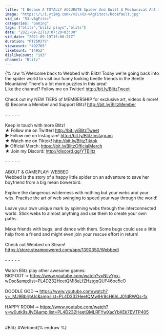 ```yaml
---
title: "I Became A TOTALLY ACCURATE Spider And Built A Mechanical Ant in Webbed"
image: "https:\/\/i.ytimg.com\/vi\/R3-vAgFitoc\/hqdefault.jpg"
vid_id: "R3-vAgFitoc"
categories: "Gaming"
tags: ["blitz","blitz plays","blits"]
date: "2021-09-22T18:07:29+03:00"
vid_date: "2021-09-19T15:00:27Z"
duration: "PT25M27S"
viewcount: "492765"
likeCount: "14952"
dislikeCount: "193"
channel: "Blitz"
---
```

{% raw %}Welcome back to Webbed with Blitz! Today we're going back into the spider world to visit our funny looking beetle friends in the Beetle Mountains! There's a lot more puzzles in this area!<br />Like the channel? Follow me on Twitter! <a rel="nofollow" target="blank" href="http://bit.ly/BlitzTweet">http://bit.ly/BlitzTweet</a><br /><br />Check out my NEW TIERS of MEMBERSHIP for exclusive art, videos &amp; more!<br />😄 Become a Member and Support Blitz! <a rel="nofollow" target="blank" href="http://bit.ly/BlitzMember">http://bit.ly/BlitzMember</a><br /><br />- - - - -<br /><br />Keep in touch with more Blitz!<br />★ Follow me on Twitter! <a rel="nofollow" target="blank" href="http://bit.ly/BlitzTweet">http://bit.ly/BlitzTweet</a><br />► Follow me on Instagram! <a rel="nofollow" target="blank" href="http://bit.ly/BlitzInstagram">http://bit.ly/BlitzInstagram</a><br />★ Watch me on Tiktok! <a rel="nofollow" target="blank" href="http://bit.ly/BlitzTiktok">http://bit.ly/BlitzTiktok</a><br />► Official Merch: <a rel="nofollow" target="blank" href="https://bit.ly/BlitzOfficialMerch">https://bit.ly/BlitzOfficialMerch</a><br />★ Join my Discord: <a rel="nofollow" target="blank" href="http://discord.gg/YTBlitz">http://discord.gg/YTBlitz</a><br /><br />- - - - -<br /><br />ABOUT &amp; GAMEPLAY: WEBBED<br />Webbed is the story of a happy little spider on an adventure to save her boyfriend from a big mean bowerbird.<br /><br />Explore the dangerous wilderness with nothing but your webs and your wits. Practise the art of web swinging to speed your way through the world!<br /><br />Leave your own unique mark by spinning webs through the interconnected world. Stick webs to almost anything and use them to create your own paths.<br /><br />Make friends with bugs, and dance with them. Some bugs could use a little help from a friend and might even join your rescue effort in return!<br /><br />Check out Webbed on Steam!<br /><a rel="nofollow" target="blank" href="https://store.steampowered.com/app/1390350/Webbed/">https://store.steampowered.com/app/1390350/Webbed/</a><br /><br />- - - - -<br /><br />Watch Blitz play other awesome games: <br />BIGFOOT ➞ <a rel="nofollow" target="blank" href="https://www.youtube.com/watch?v=NLyYpx-wDsc&amp;list=PL4D232HeetQMI8aLfZHztgqQUF46oe5eO">https://www.youtube.com/watch?v=NLyYpx-wDsc&amp;list=PL4D232HeetQMI8aLfZHztgqQUF46oe5eO</a><br /><br />DOODLE GOD ➞ <a rel="nofollow" target="blank" href="https://www.youtube.com/watch?v=_MJ9BbrjbUc&amp;list=PL4D232HeetQMwlHr8cH6hLJ01dRWQs-fx">https://www.youtube.com/watch?v=_MJ9BbrjbUc&amp;list=PL4D232HeetQMwlHr8cH6hLJ01dRWQs-fx</a><br /><br />HAPPY ROOM ➞ <a rel="nofollow" target="blank" href="https://www.youtube.com/watch?v=w0utk9sJlyE&amp;list=PL4D232HeetQMLRFYwXacYbXEk7EVTP405">https://www.youtube.com/watch?v=w0utk9sJlyE&amp;list=PL4D232HeetQMLRFYwXacYbXEk7EVTP405</a><br /><br /><br />#Blitz #Webbed{% endraw %}
